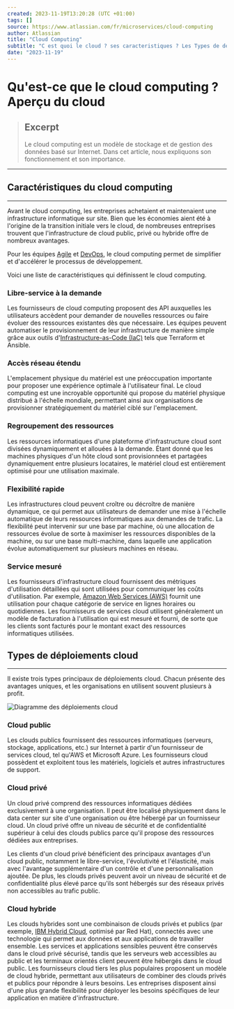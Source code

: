 ```yaml
---
created: 2023-11-19T13:20:28 (UTC +01:00)
tags: []
source: https://www.atlassian.com/fr/microservices/cloud-computing
author: Atlassian
title: "Cloud Computing"
subtitle: "C est quoi le cloud ? ses caracteristiques ? Les Types de déploiements cloud"
date: "2023-11-19"
---
```


# Qu'est-ce que le cloud computing ? Aperçu du cloud

> ## Excerpt
>
> Le cloud computing est un modèle de stockage et de gestion des données basé sur Internet. Dans cet article, nous expliquons son fonctionnement et son importance.

---

## Caractéristiques du cloud computing

---

Avant le cloud computing, les entreprises achetaient et maintenaient une infrastructure informatique sur site. Bien que les économies aient été à l'origine de la transition initiale vers le cloud, de nombreuses entreprises trouvent que l'infrastructure de cloud public, privé ou hybride offre de nombreux avantages.

Pour les équipes [Agile](https://www.atlassian.com/fr/agile) et [DevOps](https://www.atlassian.com/fr/devops/what-is-devops), le cloud computing permet de simplifier et d'accélérer le processus de développement.

Voici une liste de caractéristiques qui définissent le cloud computing.

### Libre-service à la demande

Les fournisseurs de cloud computing proposent des API auxquelles les utilisateurs accèdent pour demander de nouvelles ressources ou faire évoluer des ressources existantes dès que nécessaire. Les équipes peuvent automatiser le provisionnement de leur infrastructure de manière simple grâce aux outils d'[Infrastructure-as-Code (IaC)](https://www.atlassian.com/fr/microservices/cloud-computing/infrastructure-as-code) tels que Terraform et Ansible.

### Accès réseau étendu

L'emplacement physique du matériel est une préoccupation importante pour proposer une expérience optimale à l'utilisateur final. Le cloud computing est une incroyable opportunité qui propose du matériel physique distribué à l'échelle mondiale, permettant ainsi aux organisations de provisionner stratégiquement du matériel ciblé sur l'emplacement.

### Regroupement des ressources

Les ressources informatiques d'une plateforme d'infrastructure cloud sont divisées dynamiquement et allouées à la demande. Étant donné que les machines physiques d'un hôte cloud sont provisionnées et partagées dynamiquement entre plusieurs locataires, le matériel cloud est entièrement optimisé pour une utilisation maximale.

### Flexibilité rapide

Les infrastructures cloud peuvent croître ou décroître de manière dynamique, ce qui permet aux utilisateurs de demander une mise à l'échelle automatique de leurs ressources informatiques aux demandes de trafic. La flexibilité peut intervenir sur une base par machine, où une allocation de ressources évolue de sorte à maximiser les ressources disponibles de la machine, ou sur une base multi-machine, dans laquelle une application évolue automatiquement sur plusieurs machines en réseau.

### Service mesuré

Les fournisseurs d'infrastructure cloud fournissent des métriques d'utilisation détaillées qui sont utilisées pour communiquer les coûts d'utilisation. Par exemple, [Amazon Web Services (AWS)](https://www.atlassian.com/fr/partnerships/aws) fournit une utilisation pour chaque catégorie de service en lignes horaires ou quotidiennes. Les fournisseurs de services cloud utilisent généralement un modèle de facturation à l'utilisation qui est mesuré et fourni, de sorte que les clients sont facturés pour le montant exact des ressources informatiques utilisées.

## Types de déploiements cloud

---

Il existe trois types principaux de déploiements cloud. Chacun présente des avantages uniques, et les organisations en utilisent souvent plusieurs à profit.

![Diagramme des déploiements cloud](https://wac-cdn.atlassian.com/dam/jcr:0f791cd5-c80c-4641-b10c-09c9c9b9a8b7/Cloud%20computing.png?cdnVersion=1324)

### Cloud public

Les clouds publics fournissent des ressources informatiques (serveurs, stockage, applications, etc.) sur Internet à partir d'un fournisseur de services cloud, tel qu'AWS et Microsoft Azure. Les fournisseurs cloud possèdent et exploitent tous les matériels, logiciels et autres infrastructures de support.

### Cloud privé

Un cloud privé comprend des ressources informatiques dédiées exclusivement à une organisation. Il peut être localisé physiquement dans le data center sur site d'une organisation ou être hébergé par un fournisseur cloud. Un cloud privé offre un niveau de sécurité et de confidentialité supérieur à celui des clouds publics parce qu'il propose des ressources dédiées aux entreprises.

Les clients d'un cloud privé bénéficient des principaux avantages d'un cloud public, notamment le libre-service, l'évolutivité et l'élasticité, mais avec l'avantage supplémentaire d'un contrôle et d'une personnalisation ajoutée. De plus, les clouds privés peuvent avoir un niveau de sécurité et de confidentialité plus élevé parce qu'ils sont hébergés sur des réseaux privés non accessibles au trafic public.

### Cloud hybride

Les clouds hybrides sont une combinaison de clouds privés et publics (par exemple, [IBM Hybrid Cloud](https://www.ibm.com/cloud/hybrid), optimisé par Red Hat), connectés avec une technologie qui permet aux données et aux applications de travailler ensemble. Les services et applications sensibles peuvent être conservés dans le cloud privé sécurisé, tandis que les serveurs web accessibles au public et les terminaux orientés client peuvent être hébergés dans le cloud public. Les fournisseurs cloud tiers les plus populaires proposent un modèle de cloud hybride, permettant aux utilisateurs de combiner des clouds privés et publics pour répondre à leurs besoins. Les entreprises disposent ainsi d'une plus grande flexibilité pour déployer les besoins spécifiques de leur application en matière d'infrastructure.
